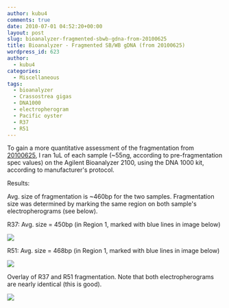 ```yaml
---
author: kubu4
comments: true
date: 2010-07-01 04:52:20+00:00
layout: post
slug: bioanalyzer-fragmented-sbwb-gdna-from-20100625
title: Bioanalyzer - Fragmented SB/WB gDNA (from 20100625)
wordpress_id: 623
author:
  - kubu4
categories:
  - Miscellaneous
tags:
  - bioanalyzer
  - Crassostrea gigas
  - DNA1000
  - electropherogram
  - Pacific oyster
  - R37
  - R51
---
```


To gain a more quantitative assessment of the fragmentation from [20100625](/Sam%27s+Working+Notebook+May-June+2010#sjw20100625), I ran 1uL of each sample (~55ng, according to pre-fragmentation spec values) on the Agilent Bioanalyzer 2100, using the DNA 1000 kit, according to manufacturer's protocol.

Results:

Avg. size of fragmentation is ~460bp for the two samples. Fragmentation size was determined by marking the same region on both sample's electropherograms (see below).

R37: Avg. size = 450bp (in Region 1, marked with blue lines in image below)

![](http://eagle.fish.washington.edu/Arabidopsis/Bioanalyzer%20Data/20100630%20Bioanalyzer%20R37%20Frag%20electropherogram.jpg)





R51: Avg. size = 468bp (in Region 1, marked with blue lines in image below)

![](http://eagle.fish.washington.edu/Arabidopsis/Bioanalyzer%20Data/20100630%20Bioanalyzer%20R51%20Frag%20electropherogram.jpg)







Overlay of R37 and R51 fragmentation. Note that both electropherograms are nearly identical (this is good).

![](http://eagle.fish.washington.edu/Arabidopsis/Bioanalyzer%20Data/20100630%20Bioanalyzer%20R37_R51Frag%20electropherogram%20overlay.jpg)
